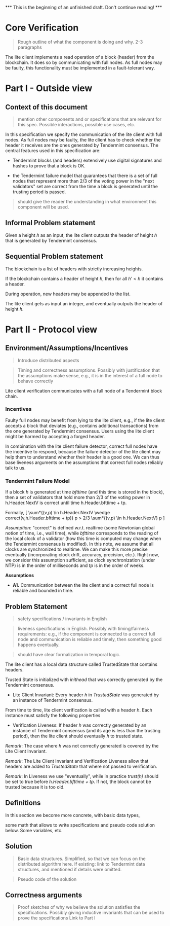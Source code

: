 *** This is the beginning of an unfinished draft. Don't continue reading! ***

# Core Verification

> Rough outline of what the component is doing and why. 2-3 paragraphs

The lite client implements a read operation of a block (header) from the
blockchain. It does so by communicating with full nodes. As full nodes
may be faulty, this functionality must be implemented in a fault-tolerant
way.



# Part I - Outside view

## Context of this document

> mention other components and or specifications that are relevant for this
spec. Possible interactions, possible use cases, etc.

In this specification we specify the communication of the lite client with
full nodes. As full nodes may be faulty, the lite client has to check whether
the header it receives are the ones generated by Tendermint consensus. The
central features used in this specification are:

 - Tendermint blocks
(and headers) extensively use digital signatures and hashes to prove that a
block is OK.

 - the Tendermint failure model that guarantees that there is a set of full nodes
 that represent more than 2/3 of the
 voting power in the "next validators" set
 are correct from the time a block is generated until the trusting period is
 passed.

> should give the reader the understanding in what environment this component
will be used.

## Informal Problem statement

Given a height *h* as an input, the lite client outputs the header of
height *h* that is generated by Tendermint consensus.


## Sequential Problem statement

The blockchain is a list of headers with strictly increasing heights.

If the blockchain contains a header of height *h*, then for all $h'<h$
it contains a header.

During operation, new headers may be appended to the list.

The lite client gets as input an integer, and eventually outputs the header
of height *h*.

# Part II - Protocol view

## Environment/Assumptions/Incentives


> Introduce distributed aspects

> Timing and correctness assumptions. Possibly with justification that the
assumptions make sense, e.g., it is in the interest of a full node to behave
correctly

Lite client verification communicates with a full node of a Tendermint block chain.

### Incentives

Faulty full nodes may benefit from lying to the lite client, e.g., if
the lite client accepts a block that deviates (e.g., contains
  additional transactions) from the one generated
by Tendermint consensus. Users using the lite client might be harmed
by accepting a forged header.

In combination with the lite client failure detector,
correct full nodes have the incentive to respond, because the failure detector of the lite client may help them to understand whether their header is a good one. We can thus base liveness arguments on the assumptions that correct full nodes reliably talk to us.



### Tendermint Failure Model

If a block _h_ is generated at time _bfttime_ (and this time is stored in the block), then a set of validators that hold more than 2/3 of the voting power in h.Header.NextV is correct until time h.Header.bfttime + tp.

Formally,
\[
\sum*{(v,p) \in h.Header.NextV \wedge correct(v,h.Header.bfttime + tp)} p >
2/3 \sum*{(v,p) \in h.Header.NextV} p
\]

_Assumption_: "correct" is defined w.r.t. realtime (some Newtonian global notion of time, i.e., wall time), while _bfttime_ corresponds to the reading of the local clock of a validator (how this time is computed may change when the Tendermint consensus is modified). In this note, we assume that all clocks are synchronized to realtime. We can make this more precise eventually (incorporating clock drift, accuracy, precision, etc.). Right now, we consider this assumption sufficient, as clock synchronization (under NTP) is in the order of milliseconds and _tp_ is in the order of weeks.


**Assumptions**

- **A1.**  Communication between the lite client and a correct full node is reliable and bounded in time.




## Problem Statement

> safety specifications / invariants in English


> liveness specifications in English. Possibly with timing/fairness requirements:
e.g., if the component is connected to a correct full node and communication is
reliable and timely, then something good happens eventually.

> should have clear formalization in temporal logic.


The lite client has a local data structure called TrustedState that contains headers.

Trusted State is initialized with _inithead_ that was correctly generated by the Tendermint consensus.

- Lite Client Invariant: Every header _h_ in _TrustedState_   was generated by an instance of Tendermint consensus.


From time to time, lite client verification is called with a header _h_. Each instance must satisfy the following properties

- Verification Liveness: If header _h_ was correctly generated by an instance of Tendermint consensus (and its age is less than the trusting period), then the lite client should eventually _h_ to trusted state.

_Remark_: The case where _h_ was not correctly generated is covered
by the Lite Client Invariant.

_Remark_: The Lite Client Invariant and Verification Liveness
allow that headers are added to _TrustedState_ that where not passed
to verification.

_Remark_: In Liveness we use "eventually", while in practice _trust(h)_ should be set to true before _h.Header.bfttime + tp_. If not, the block cannot be trusted because it is too old.



## Definitions

In this section we become more concrete, with basic data types,

some math that allows to write specifications and pseudo code solution below.
Some variables, etc.

## Solution

> Basic data structures. Simplified, so that we can focus on the distributed
algorithm here. If existing: link to Tendermint data structures, and mentioned
if details were omitted.

> Pseudo code of the solution


## Correctness arguments

> Proof sketches of why we believe the solution satisfies the specifications.
Possibly giving inductive invariants that can be used to prove the specifications
>Link to Part I
